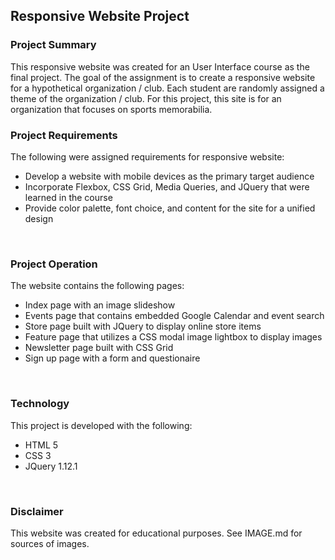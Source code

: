 ## Responsive Website Project

### Project Summary
This responsive website was created for an User Interface course as the final project. The goal of the assignment is to create a responsive website for a hypothetical organization / club. Each student are randomly assigned a theme of the organization / club. For this project, this site is for an organization that focuses on sports memorabilia. <br>

### Project Requirements
The following were assigned requirements for responsive website: <br>
* Develop a website with mobile devices as the primary target audience
* Incorporate Flexbox, CSS Grid, Media Queries, and JQuery that were learned in the course
* Provide color palette, font choice, and content for the site for a unified design
<br>

### Project Operation
The website contains the following pages: <br>
* Index page with an image slideshow
* Events page that contains embedded Google Calendar and event search
* Store page built with JQuery to display online store items
* Feature page that utilizes a CSS modal image lightbox to display images
* Newsletter page built with CSS Grid
* Sign up page with a form and questionaire
<br> 

### Technology
This project is developed with the following:
* HTML 5
* CSS 3
* JQuery 1.12.1
<br>

### Disclaimer
This website was created for educational purposes. See IMAGE.md for sources of images.
